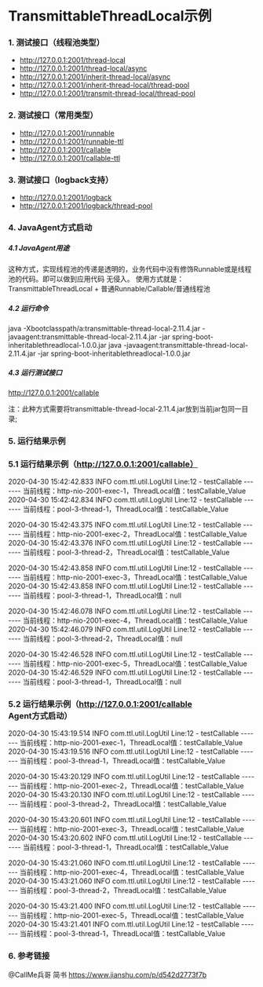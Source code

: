 # TransmittableThreadLocal示例
### 1. 测试接口（线程池类型）
- http://127.0.0.1:2001/thread-local
- http://127.0.0.1:2001/thread-local/async
- http://127.0.0.1:2001/inherit-thread-local/async
- http://127.0.0.1:2001/inherit-thread-local/thread-pool
- http://127.0.0.1:2001/transmit-thread-local/thread-pool

### 2. 测试接口（常用类型）
- http://127.0.0.1:2001/runnable
- http://127.0.0.1:2001/runnable-ttl
- http://127.0.0.1:2001/callable
- http://127.0.0.1:2001/callable-ttl

### 3. 测试接口（logback支持）
- http://127.0.0.1:2001/logback
- http://127.0.0.1:2001/logback/thread-pool

### 4. JavaAgent方式启动
##### 4.1 JavaAgent用途
这种方式，实现线程池的传递是透明的，业务代码中没有修饰Runnable或是线程池的代码。即可以做到应用代码 无侵入。
使用方式就是：TransmittableThreadLocal + 普通Runnable/Callable/普通线程池

##### 4.2 运行命令
java -Xbootclasspath/a:transmittable-thread-local-2.11.4.jar -javaagent:transmittable-thread-local-2.11.4.jar -jar spring-boot-inheritablethreadlocal-1.0.0.jar
java -javaagent:transmittable-thread-local-2.11.4.jar -jar spring-boot-inheritablethreadlocal-1.0.0.jar

##### 4.3 运行测试接口
http://127.0.0.1:2001/callable

注：此种方式需要将transmittable-thread-local-2.11.4.jar放到当前jar包同一目录;

### 5. 运行结果示例
### 5.1 运行结果示例（http://127.0.0.1:2001/callable）
2020-04-30 15:42:42.833  INFO  com.ttl.util.LogUtil Line:12  - testCallable ------- 当前线程：http-nio-2001-exec-1，ThreadLocal值：testCallable_Value
2020-04-30 15:42:42.834  INFO  com.ttl.util.LogUtil Line:12  - testCallable ------- 当前线程：pool-3-thread-1，ThreadLocal值：testCallable_Value

2020-04-30 15:42:43.375  INFO  com.ttl.util.LogUtil Line:12  - testCallable ------- 当前线程：http-nio-2001-exec-2，ThreadLocal值：testCallable_Value
2020-04-30 15:42:43.376  INFO  com.ttl.util.LogUtil Line:12  - testCallable ------- 当前线程：pool-3-thread-2，ThreadLocal值：testCallable_Value

2020-04-30 15:42:43.858  INFO  com.ttl.util.LogUtil Line:12  - testCallable ------- 当前线程：http-nio-2001-exec-3，ThreadLocal值：testCallable_Value
2020-04-30 15:42:43.858  INFO  com.ttl.util.LogUtil Line:12  - testCallable ------- 当前线程：pool-3-thread-1，ThreadLocal值：null

2020-04-30 15:42:46.078  INFO  com.ttl.util.LogUtil Line:12  - testCallable ------- 当前线程：http-nio-2001-exec-4，ThreadLocal值：testCallable_Value
2020-04-30 15:42:46.079  INFO  com.ttl.util.LogUtil Line:12  - testCallable ------- 当前线程：pool-3-thread-2，ThreadLocal值：null

2020-04-30 15:42:46.528  INFO  com.ttl.util.LogUtil Line:12  - testCallable ------- 当前线程：http-nio-2001-exec-5，ThreadLocal值：testCallable_Value
2020-04-30 15:42:46.529  INFO  com.ttl.util.LogUtil Line:12  - testCallable ------- 当前线程：pool-3-thread-1，ThreadLocal值：null


### 5.2 运行结果示例（http://127.0.0.1:2001/callable Agent方式启动）
2020-04-30 15:43:19.514  INFO  com.ttl.util.LogUtil Line:12  - testCallable ------- 当前线程：http-nio-2001-exec-1，ThreadLocal值：testCallable_Value
2020-04-30 15:43:19.516  INFO  com.ttl.util.LogUtil Line:12  - testCallable ------- 当前线程：pool-3-thread-1，ThreadLocal值：testCallable_Value

2020-04-30 15:43:20.129  INFO  com.ttl.util.LogUtil Line:12  - testCallable ------- 当前线程：http-nio-2001-exec-2，ThreadLocal值：testCallable_Value
2020-04-30 15:43:20.130  INFO  com.ttl.util.LogUtil Line:12  - testCallable ------- 当前线程：pool-3-thread-2，ThreadLocal值：testCallable_Value

2020-04-30 15:43:20.601  INFO  com.ttl.util.LogUtil Line:12  - testCallable ------- 当前线程：http-nio-2001-exec-3，ThreadLocal值：testCallable_Value
2020-04-30 15:43:20.602  INFO  com.ttl.util.LogUtil Line:12  - testCallable ------- 当前线程：pool-3-thread-1，ThreadLocal值：testCallable_Value

2020-04-30 15:43:21.060  INFO  com.ttl.util.LogUtil Line:12  - testCallable ------- 当前线程：http-nio-2001-exec-4，ThreadLocal值：testCallable_Value
2020-04-30 15:43:21.060  INFO  com.ttl.util.LogUtil Line:12  - testCallable ------- 当前线程：pool-3-thread-2，ThreadLocal值：testCallable_Value

2020-04-30 15:43:21.400  INFO  com.ttl.util.LogUtil Line:12  - testCallable ------- 当前线程：http-nio-2001-exec-5，ThreadLocal值：testCallable_Value
2020-04-30 15:43:21.401  INFO  com.ttl.util.LogUtil Line:12  - testCallable ------- 当前线程：pool-3-thread-1，ThreadLocal值：testCallable_Value

### 6. 参考链接
@CallMe兵哥  简书
https://www.jianshu.com/p/d542d2773f7b
